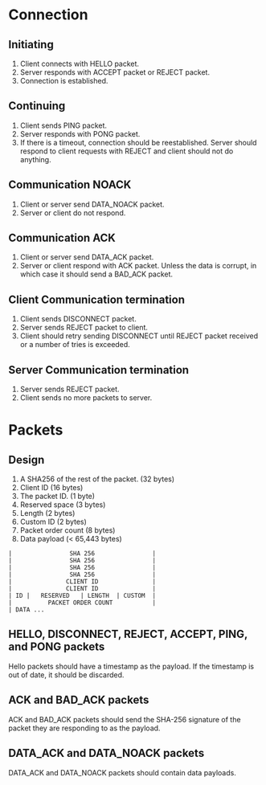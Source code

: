 # Connection

## Initiating

1. Client connects with HELLO packet.
2. Server responds with ACCEPT packet or REJECT packet.
3. Connection is established.

## Continuing

1. Client sends PING packet.
2. Server responds with PONG packet.
3. If there is a timeout, connection should be reestablished. Server should respond to client requests with REJECT and
    client should not do anything.

## Communication NOACK

1. Client or server send DATA_NOACK packet.
2. Server or client do not respond.

## Communication ACK

1. Client or server send DATA_ACK packet.
2. Server or client respond with ACK packet. Unless the data is corrupt, in which case it should send a BAD_ACK packet.

## Client Communication termination

1. Client sends DISCONNECT packet.
2. Server sends REJECT packet to client.
3. Client should retry sending DISCONNECT until REJECT packet received or a number of tries is exceeded.

## Server Communication termination

1. Server sends REJECT packet.
2. Client sends no more packets to server.

# Packets

## Design

1. A SHA256 of the rest of the packet. (32 bytes)
2. Client ID (16 bytes)
3. The packet ID. (1 byte)
4. Reserved space (3 bytes)
5. Length (2 bytes)
6. Custom ID (2 bytes)
7. Packet order count (8 bytes)
8. Data payload (< 65,443 bytes)

```
|                SHA 256                |
|                SHA 256                |
|                SHA 256                |
|                SHA 256                |
|               CLIENT ID               |
|               CLIENT ID               |
| ID |   RESERVED   | LENGTH  | CUSTOM  |
|          PACKET ORDER COUNT           |
| DATA ...
```


## HELLO, DISCONNECT, REJECT, ACCEPT, PING, and PONG packets

Hello packets should have a timestamp as the payload. If the timestamp is out of date, it should be discarded.

## ACK and BAD_ACK packets

ACK and BAD_ACK packets should send the SHA-256 signature of the packet they are responding to as the payload.

## DATA_ACK and DATA_NOACK packets

DATA_ACK and DATA_NOACK packets should contain data payloads.
